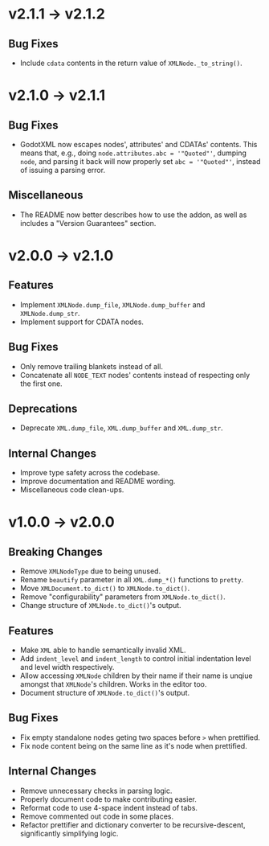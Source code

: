 # v2.1.1 -> v2.1.2

## Bug Fixes

- Include `cdata` contents in the return value of `XMLNode._to_string()`.

# v2.1.0 -> v2.1.1

## Bug Fixes

- GodotXML now escapes nodes', attributes' and CDATAs' contents. This means that, e.g., doing `node.attributes.abc = '"Quoted"'`, dumping `node`, and parsing it back will now properly set `abc = '"Quoted"'`, instead of issuing a parsing error.

## Miscellaneous

- The README now better describes how to use the addon, as well as includes a "Version Guarantees" section.

# v2.0.0 -> v2.1.0

## Features

- Implement `XMLNode.dump_file`, `XMLNode.dump_buffer` and `XMLNode.dump_str`.
- Implement support for CDATA nodes.

## Bug Fixes

- Only remove trailing blankets instead of all.
- Concatenate all `NODE_TEXT` nodes' contents instead of respecting only the first one.

## Deprecations

- Deprecate `XML.dump_file`, `XML.dump_buffer` and `XML.dump_str`.

## Internal Changes

- Improve type safety across the codebase.
- Improve documentation and README wording.
- Miscellaneous code clean-ups.

# v1.0.0 -> v2.0.0

## Breaking Changes

- Remove `XMLNodeType` due to being unused.
- Rename `beautify` parameter in all `XML.dump_*()` functions to `pretty`.
- Move `XMLDocument.to_dict()` to `XMLNode.to_dict()`.
- Remove "configurability" parameters from `XMLNode.to_dict()`.
- Change structure of `XMLNode.to_dict()`'s output.

## Features

- Make `XML` able to handle semantically invalid XML.
- Add `indent_level` and `indent_length` to control initial indentation level and level width respectively.
- Allow accessing `XMLNode` children by their name if their name is unqiue amongst that `XMLNode`'s children. Works in the editor too.
- Document structure of `XMLNode.to_dict()`'s output.

## Bug Fixes

- Fix empty standalone nodes geting two spaces before `>` when prettified.
- Fix node content being on the same line as it's node when prettified.

## Internal Changes

- Remove unnecessary checks in parsing logic.
- Properly document code to make contributing easier.
- Reformat code to use 4-space indent instead of tabs.
- Remove commented out code in some places.
- Refactor prettifier and dictionary converter to be recursive-descent, significantly simplifying logic.
